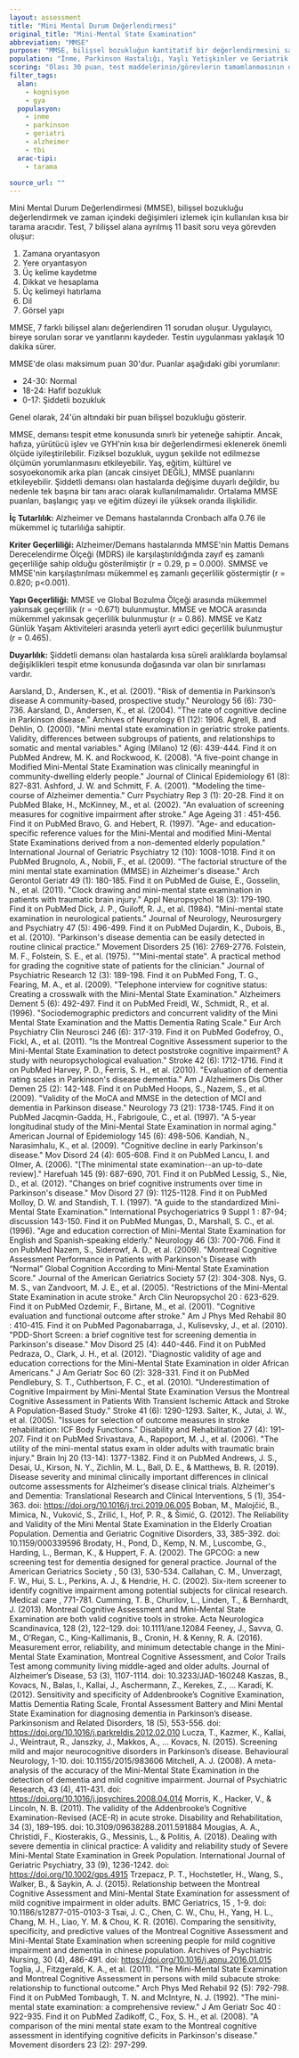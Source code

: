 ```yaml
---
layout: assessment
title: "Mini Mental Durum Değerlendirmesi"
original_title: "Mini-Mental State Examination"
abbreviation: "MMSE"
purpose: "MMSE, bilişsel bozukluğun kantitatif bir değerlendirmesini sağlamak ve zaman içindeki bilişsel değişiklikleri kaydetmek için kullanılan kısa bir tarama aracıdır."
population: "İnme, Parkinson Hastalığı, Yaşlı Yetişkinler ve Geriatrik Bakım, Alzheimer Hastalığı ve Progresif Demans, Karışık Popülasyonlar, Beyin Hasarı"
scoring: "Olası 30 puan, test maddelerinin/görevlerin tamamlanmasının doğrudan gözlemlenmesine dayanarak bireyin mevcut bilişsel performansının bir resmini sağlamak için kullanılır. 24'ün altındaki bir puan genellikle bilişsel bozukluğun varlığını gösteren kabul edilen bir kesim noktasıdır."
filter_tags:
  alan:
    - kognisyon
    - gya
  populasyon:
    - inme
    - parkinson
    - geriatri
    - alzheimer
    - tbi
  arac-tipi:
    - tarama

source_url: ""
---
```



Mini Mental Durum Değerlendirmesi (MMSE), bilişsel bozukluğu değerlendirmek ve zaman içindeki değişimleri izlemek için kullanılan kısa bir tarama aracıdır. Test, 7 bilişsel alana ayrılmış 11 basit soru veya görevden oluşur:
1) Zamana oryantasyon
2) Yere oryantasyon
3) Üç kelime kaydetme
4) Dikkat ve hesaplama
5) Üç kelimeyi hatırlama
6) Dil
7) Görsel yapı


MMSE, 7 farklı bilişsel alanı değerlendiren 11 sorudan oluşur. Uygulayıcı, bireye soruları sorar ve yanıtlarını kaydeder. Testin uygulanması yaklaşık 10 dakika sürer.


MMSE'de olası maksimum puan 30'dur. Puanlar aşağıdaki gibi yorumlanır:

*   24-30: Normal
*   18-24: Hafif bozukluk
*   0-17: Şiddetli bozukluk

Genel olarak, 24'ün altındaki bir puan bilişsel bozukluğu gösterir.


MMSE, demansı tespit etme konusunda sınırlı bir yeteneğe sahiptir. Ancak, hafıza, yürütücü işlev ve GYH'nin kısa bir değerlendirmesi eklenerek önemli ölçüde iyileştirilebilir. Fiziksel bozukluk, uygun şekilde not edilmezse ölçümün yorumlanmasını etkileyebilir. Yaş, eğitim, kültürel ve sosyoekonomik arka plan (ancak cinsiyet DEĞİL), MMSE puanlarını etkileyebilir. Şiddetli demansı olan hastalarda değişime duyarlı değildir, bu nedenle tek başına bir tanı aracı olarak kullanılmamalıdır. Ortalama MMSE puanları, başlangıç yaşı ve eğitim düzeyi ile yüksek oranda ilişkilidir.


**İç Tutarlılık:** Alzheimer ve Demans hastalarında Cronbach alfa 0.76 ile mükemmel iç tutarlılığa sahiptir.

**Kriter Geçerliliği:** Alzheimer/Demans hastalarında MMSE'nin Mattis Demans Derecelendirme Ölçeği (MDRS) ile karşılaştırıldığında zayıf eş zamanlı geçerliliğe sahip olduğu gösterilmiştir (r = 0.29, p = 0.000). SMMSE ve MMSE'nin karşılaştırılması mükemmel eş zamanlı geçerlilik göstermiştir (r = 0.820; p<0.001).

**Yapı Geçerliliği:** MMSE ve Global Bozulma Ölçeği arasında mükemmel yakınsak geçerlilik (r = -0.671) bulunmuştur. MMSE ve MOCA arasında mükemmel yakınsak geçerlilik bulunmuştur (r = 0.86). MMSE ve Katz Günlük Yaşam Aktiviteleri arasında yeterli ayırt edici geçerlilik bulunmuştur (r = 0.465).

**Duyarlılık:** Şiddetli demansı olan hastalarda kısa süreli aralıklarda boylamsal değişiklikleri tespit etme konusunda doğasında var olan bir sınırlaması vardır.


Aarsland, D., Andersen, K., et al. (2001). "Risk of dementia in Parkinson’s disease A community-based, prospective study."
Neurology 56
(6): 730-736.
Aarsland, D., Andersen, K., et al. (2004). "The rate of cognitive decline in Parkinson disease."
Archives of Neurology 61
(12): 1906.
Agrell, B. and Dehlin, O. (2000). "Mini mental state examination in geriatric stroke patients. Validity, differences between subgroups of patients, and relationships to somatic and mental variables."
Aging (Milano) 12
(6): 439-444.
Find it on PubMed
Andrew, M. K. and Rockwood, K. (2008). "A five-point change in Modified Mini-Mental State Examination was clinically meaningful in community-dwelling elderly people."
Journal of Clinical Epidemiology 61
(8): 827-831.
Ashford, J. W. and Schmitt, F. A. (2001). "Modeling the time-course of Alzheimer dementia."
Curr Psychiatry Rep 3
(1): 20-28.
Find it on PubMed
Blake, H., McKinney, M., et al. (2002). "An evaluation of screening measures for cognitive impairment after stroke."
Age Ageing 31
: 451-456.
Find it on PubMed
Bravo, G. and Hebert, R. (1997). "Age- and education-specific reference values for the Mini-Mental and modified Mini-Mental State Examinations derived from a non-demented elderly population."
International Journal of Geriatric Psychiatry 12
(10): 1008-1018.
Find it on PubMed
Brugnolo, A., Nobili, F., et al. (2009). "The factorial structure of the mini mental state examination (MMSE) in Alzheimer's disease."
Arch Gerontol Geriatr 49
(1): 180-185.
Find it on PubMed
de Guise, E., Gosselin, N., et al. (2011). "Clock drawing and mini-mental state examination in patients with traumatic brain injury."
Appl Neuropsychol 18
(3): 179-190.
Find it on PubMed
Dick, J. P., Guiloff, R. J., et al. (1984). "Mini-mental state examination in neurological patients."
Journal of Neurology, Neurosurgery and Psychiatry 47
(5): 496-499.
Find it on PubMed
Dujardin, K., Dubois, B., et al. (2010). "Parkinson's disease dementia can be easily detected in routine clinical practice."
Movement Disorders 25
(16): 2769-2776.
Folstein, M. F., Folstein, S. E., et al. (1975). ""Mini-mental state". A practical method for grading the cognitive state of patients for the clinician."
Journal of Psychiatric Research 12
(3): 189-198.
Find it on PubMed
Fong, T. G., Fearing, M. A., et al. (2009). "Telephone interview for cognitive status: Creating a crosswalk with the Mini-Mental State Examination."
Alzheimers Dement 5
(6): 492-497.
Find it on PubMed
Freidl, W., Schmidt, R., et al. (1996). "Sociodemographic predictors and concurrent validity of the Mini Mental State Examination and the Mattis Dementia Rating Scale."
Eur Arch Psychiatry Clin Neurosci 246
(6): 317-319.
Find it on PubMed
Godefroy, O., Fickl, A., et al. (2011). "Is the Montreal Cognitive Assessment superior to the Mini-Mental State Examination to detect poststroke cognitive impairment? A study with neuropsychological evaluation."
Stroke 42
(6): 1712-1716.
Find it on PubMed
Harvey, P. D., Ferris, S. H., et al. (2010). "Evaluation of dementia rating scales in Parkinson's disease dementia."
Am J Alzheimers Dis Other Demen 25
(2): 142-148.
Find it on PubMed
Hoops, S., Nazem, S., et al. (2009). "Validity of the MoCA and MMSE in the detection of MCI and dementia in Parkinson disease."
Neurology 73
(21): 1738-1745.
Find it on PubMed
Jacqmin-Gadda, H., Fabrigoule, C., et al. (1997). "A 5-year longitudinal study of the Mini-Mental State Examination in normal aging."
American Journal of Epidemiology 145
(6): 498-506.
Kandiah, N., Narasimhalu, K., et al. (2009). "Cognitive decline in early Parkinson's disease."
Mov Disord 24
(4): 605-608.
Find it on PubMed
Lancu, I. and Olmer, A. (2006). "[The minimental state examination--an up-to-date review]."
Harefuah 145
(9): 687-690, 701.
Find it on PubMed
Lessig, S., Nie, D., et al. (2012). "Changes on brief cognitive instruments over time in Parkinson's disease."
Mov Disord 27
(9): 1125-1128.
Find it on PubMed
Molloy, D. W. and Standish, T. I. (1997). "A guide to the standardized Mini-Mental State Examination."
International Psychogeriatrics 9 Suppl 1
: 87-94; discussion 143-150.
Find it on PubMed
Mungas, D., Marshall, S. C., et al. (1996). "Age and education correction of Mini-Mental State Examination for English and Spanish-speaking elderly."
Neurology 46
(3): 700-706.
Find it on PubMed
Nazem, S., Siderowf, A. D., et al. (2009). "Montreal Cognitive Assessment Performance in Patients with Parkinson's Disease with “Normal” Global Cognition According to Mini‐Mental State Examination Score."
Journal of the American Geriatrics Society 57
(2): 304-308.
Nys, G. M. S., van Zandvoort, M. J. E., et al. (2005). "Restrictions of the Mini-Mental State Examination in acute stroke."
Arch Clin Neuropsychol 20
: 623-629.
Find it on PubMed
Ozdemir, F., Birtane, M., et al. (2001). "Cognitive evaluation and functional outcome after stroke."
Am J Phys Med Rehabil 80
: 410-415.
Find it on PubMed
Pagonabarraga, J., Kulisevsky, J., et al. (2010). "PDD-Short Screen: a brief cognitive test for screening dementia in Parkinson's disease."
Mov Disord 25
(4): 440-446.
Find it on PubMed
Pedraza, O., Clark, J. H., et al. (2012). "Diagnostic validity of age and education corrections for the Mini-Mental State Examination in older African Americans."
J Am Geriatr Soc 60
(2): 328-331.
Find it on PubMed
Pendlebury, S. T., Cuthbertson, F. C., et al. (2010). "Underestimation of Cognitive Impairment by Mini-Mental State Examination Versus the Montreal Cognitive Assessment in Patients With Transient Ischemic Attack and Stroke A Population-Based Study."
Stroke 41
(6): 1290-1293.
Salter, K., Jutai, J. W., et al. (2005). "Issues for selection of outcome measures in stroke rehabilitation: ICF Body Functions."
Disability and Rehabilitation 27
(4): 191-207.
Find it on PubMed
Srivastava, A., Rapoport, M. J., et al. (2006). "The utility of the mini-mental status exam in older adults with traumatic brain injury."
Brain Inj 20
(13-14): 1377-1382.
Find it on PubMed
Andrews, J. S., Desai, U., Kirson, N. Y., Zichlin, M. L., Ball, D. E., & Matthews, B. R. (2019). Disease severity and minimal clinically important differences in clinical outcome assessments for Alzheimer’s disease clinical trials.
Alzheimer's and Dementia: Translational Research and Clinical Interventions, 5
(1), 354-363. doi:
https://doi.org/10.1016/j.trci.2019.06.005
Boban, M., Malojčić, B., Mimica, N., Vuković, S., Zrilić, I., Hof, P. R., & Šimić, G. (2012). The Reliability and Validity of the Mini Mental State Examination in the Elderly Croatian Population.
Dementia and Geriatric Cognitive Disorders,
33, 385-392. doi: 10.1159/000339596
Brodaty, H., Pond, D., Kemp, N. M., Luscombe, G., Harding, L., Berman, K., & Huppert, F. A. (2002). The GPCOG: a new screening test for dementia designed for general practice.
Journal of the American Geriatrics Society
,
50
(3), 530-534.
Callahan, C. M., Unverzagt, F. W., Hui, S. L., Perkins, A. J., & Hendrie, H. C. (2002). Six-item screener to identify cognitive impairment among potential subjects for clinical research.
Medical care
, 771-781.
Cumming, T. B., Churilov, L., Linden, T., & Bernhardt, J. (2013). Montreal Cognitive Assessment and Mini-Mental State Examination are both valid cognitive tools in stroke.
Acta Neurologica Scandinavica, 128
(2), 122–129. doi: 10.1111/ane.12084
Feeney, J., Savva, G. M., O’Regan, C., King-Kallimanis, B., Cronin, H. & Kenny, R. A. (2016). Measurement error, reliability, and minimum detectable change in the Mini-Mental State Examination, Montreal Cognitive Assessment, and Color Trails Test among community living middle-aged and older adults.
Journal of Alzheimer’s Disease, 53
(3), 1107-1114. doi: 10.3233/JAD-160248
Kaszas, B., Kovacs, N., Balas, I., Kallai, J., Aschermann, Z., Kerekes, Z., … Karadi, K. (2012). Sensitivity and specificity of Addenbrooke’s Cognitive Examination, Mattis Dementia Rating Scale, Frontal Assessment Battery and Mini Mental State Examination for diagnosing dementia in Parkinson’s disease.
Parkinsonism and Related Disorders, 18
(5),
553-556. doi:
https://doi.org/10.1016/j.parkreldis.2012.02.010
Lucza, T., Kazmer, K., Kallai, J., Weintraut, R., Janszky, J., Makkos, A., … Kovacs, N. (2015). Screening mild and major neurocognitive disorders in Parkinson’s disease.
Behavioural Neurology,
1-10. doi: 10.1155/2015/983606
Mitchell, A. J. (2008). A meta-analysis of the accuracy of the Mini-Mental State Examination in the detection of dementia and mild cognitive impairment.
Journal of Psychiatric Research, 43
(4), 411-431. doi:
https://doi.org/10.1016/j.jpsychires.2008.04.014
Morris, K., Hacker, V., & Lincoln, N. B. (2011). The validity of the Addenbrooke’s Cognitive Examination-Revised (ACE-R) in acute stroke.
Disability and Rehabilitation, 34
(3), 189–195. doi: 10.3109/09638288.2011.591884
Mougias, A. A., Christidi, F., Kiosterakis, G., Messinis, L., & Politis, A. (2018). Dealing with severe dementia in clinical practice: A validity and reliability study of Severe Mini-Mental State Examination in Greek Population.
International Journal of Geriatric Psychiatry, 33
(9), 1236-1242. doi:
https://doi.org/10.1002/gps.4915
Trzepacz, P. T., Hochstetler, H., Wang, S., Walker, B., & Saykin, A. J. (2015). Relationship between the Montreal Cognitive Assessment and Mini-Mental State Examination for assessment of mild cognitive impairment in older adults.
BMC Geriatrics, 15
, 1-9. doi: 10.1186/s12877-015-0103-3
Tsai, J. C., Chen, C. W., Chu, H., Yang, H. L., Chang, M. H., Liao, Y. M. & Chou, K. R. (2016). Comparing the sensitivity, specificity, and predictive values of the Montreal Cognitive Assessment and Mini-Mental State Examination when screening people for mild cognitive impairment and dementia in chinese population.
Archives of Psychiatric Nursing, 30
(4), 486-491. doi:
https://doi.org/10.1016/j.apnu.2016.01.015
Toglia, J., Fitzgerald, K. A., et al. (2011). "The Mini-Mental State Examination and Montreal Cognitive Assessment in persons with mild subacute stroke: relationship to functional outcome."
Arch Phys Med Rehabil 92
(5): 792-798.
Find it on PubMed
Tombaugh, T. N. and McIntyre, N. J. (1992). "The mini-mental state examination: a comprehensive review."
J Am Geriatr Soc 40
: 922-935.
Find it on PubMed
Zadikoff, C., Fox, S. H., et al. (2008). "A comparison of the mini mental state exam to the Montreal cognitive assessment in identifying cognitive deficits in Parkinson's disease."
Movement disorders 23
(2): 297-299.
```